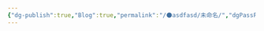 ```yaml
---
{"dg-publish":true,"Blog":true,"permalink":"/🌑asdfasd/未命名/","dgPassFrontmatter":true,"noteIcon":"","created":"2024-08-24T23:03:54.803+08:00","updated":"2024-08-24T23:12:54.315+08:00"}
---
```



